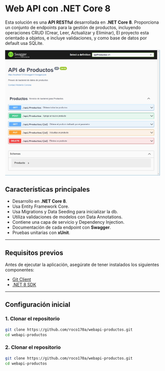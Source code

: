 # Web API con .NET Core 8

Esta solución es una **API RESTful** desarrollada en **.NET Core 8**. Proporciona un conjunto de endpoints para la gestión de productos, incluyendo operaciones CRUD (Crear, Leer, Actualizar y Eliminar), El proyecto esta orientado a objetos, e incluye validaciones, y como base de datos por default usa SQLite.


![Swagger final screen](https://github.com/roco170a/webapi-productos/blob/master/raw/swagger.jpg "Swagger")

## Características principales

- Desarrollo en **.NET Core 8**.
- Usa Entity Framework Core.
- Usa Migrations y Data Seeding para inicializar la db.
- Utiliza validaciones de modelos con Data Annotations.
- Contiene una capa de servicio y Dependency Injection.
- Documentación de cada endpoint con **Swagger**.
- Pruebas unitarias con **xUnit**.

---

## Requisitos previos

Antes de ejecutar la aplicación, asegúrate de tener instalados los siguientes componentes:

- [Git Client](https://git-scm.com/downloads)
- [.NET 8 SDK](https://dotnet.microsoft.com/download/dotnet/8.0)

---

## Configuración inicial

### 1. Clonar el repositorio
```bash
git clone https://github.com/roco170a/webapi-productos.git
cd webapi-productos
```

### 2. Clonar el repositorio
```bash
git clone https://github.com/roco170a/webapi-productos.git
cd webapi-productos
```
